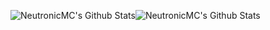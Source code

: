 <img  align="center" src="https://github-readme-stats.vercel.app/api?username=NeutronicMC&&show_icons=true&count_private=true&hide_border=true&hide_title=true&bg_color=ffffff" alt="NeutronicMC's Github Stats"><img align="center" src="https://github-readme-stats.vercel.app/api/top-langs/?username=NeutronicMC&layout=compact&hide_border=true&bg_color=ffffff" alt="NeutronicMC's Github Stats">
